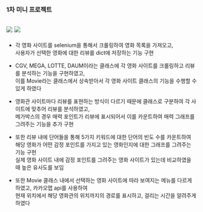 ### 1차 미니 프로젝트

<img src="https://img.shields.io/badge/Python-3776AB?style=flat&logo=Python&logoColor=white"/> <img src="https://img.shields.io/badge/Selenium-43B02A?style=flat&logo=Selenium&logoColor=white"/>
---

+ 각 영화 사이트를 selenium을 통해서 크롤링하여 영화 목록을 가져오고,
  <br>
  사용자가 선택한 영화에 대한 리뷰를 dict에 저장하는 기능 구현


+ CGV, MEGA, LOTTE, DAUM이라는 클래스에 각 영화 사이트를 크롤링하고 리뷰를 분석하는 기능을 구현하였고,
  <br>
  이를 Movie라는 클래스에서 상속받아서 각 영화 사이트 클래스의 기능을 수행할 수 있게 하였다

+ 영화관 사이트마다 리뷰를 표현하는 방식이 다르기 때문에 클래스로 구분하여 각 사이트에 맞추어 리뷰를 분석하였고,
  <br>
  메가박스의 경우 매력 포인트가 리뷰에 표시되어서 이를 카운트하여 매력 그래프를 그려주는 기능을 추가 구현

+ 또한 리뷰 내에 단어들을 통해 5가지 키워드에 대한 단어의 빈도 수를 카운트하여
  <br>
  해당 영화가 어떤 감정 포인트를 가지고 있는 영화인지에 대한 그래프를 그려주는 기능 구현
  <br>
  실제 영화 사이트 내에 감정 포인트를 그려주는 영화 사이트가 있는데 비교하였을 때 높은 유사도를 보임

+ 또한 Movie 클래스 내에서 선택하는 영화 사이트에 따라 보여지는 메뉴를 다르게 하였고, 카카오맵 api를 사용하여
  <br>
  현재 위치에서 해당 영화관의 위치까지의 경로를 표시하고, 걸리는 시간을 알려주게 하였다
